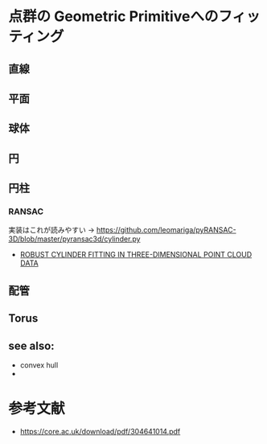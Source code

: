 # 点群の Geometric Primitiveへのフィッティング

## 直線

## 平面

## 球体

## 円

## 円柱

### RANSAC


実装はこれが読みやすい → https://github.com/leomariga/pyRANSAC-3D/blob/master/pyransac3d/cylinder.py


- [ROBUST CYLINDER FITTING IN THREE-DIMENSIONAL POINT CLOUD DATA](https://isprs-archives.copernicus.org/articles/XLII-1-W1/63/2017/isprs-archives-XLII-1-W1-63-2017.pdf )

## 配管

## Torus

## 


## see also:
- convex hull
- 


# 参考文献

- https://core.ac.uk/download/pdf/304641014.pdf